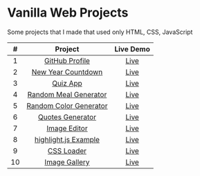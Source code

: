 # Vanilla Web Projects

Some projects that I made that used only HTML, CSS, JavaScript

| # | Project | Live Demo |
|:-----:|:--------:|:-----------:|
| 1 | [GitHub Profile](./GitHub-profile/) | [Live](https://sagarmittal1.github.io/vanilla-web-projects/GitHub-profile/) |
| 2 | [New Year Countdown](./new-year-countdown/) | [Live](https://sagarmittal1.github.io/vanilla-web-projects/new-year-countdown/) |
| 3 | [Quiz App](./quiz-app/) | [Live](https://sagarmittal1.github.io/vanilla-web-projects/quiz-app/) |
| 4 | [Random Meal Generator](./random-meal-generator/) | [Live](https://sagarmittal1.github.io/vanilla-web-projects/random-meal-generator) |
| 5 | [Random Color Generator](./random-color-generator/) | [Live](https://sagarmittal1.github.io/vanilla-web-projects/random-color-generator) |
| 6 | [Quotes Generator](./quotes/) | [Live](https://sagarmittal1.github.io/vanilla-web-projects/quotes) |
| 7 | [Image Editor](./image-editor/) | [Live](https://sagarmittal1.github.io/vanilla-web-projects/image-editor) |
| 8 | [highlight.js Example](./highlight.js-example/) | [Live](https://sagarmittal1.github.io/vanilla-web-projects/highlight.js-example) |
| 9 | [CSS Loader](./css-loader/) | [Live](https://sagarmittal1.github.io/vanilla-web-projects/css-loader) |
| 10 | [Image Gallery](./image-gallery/) | [Live](https://sagarmittal1.github.io/vanilla-web-projects/image-gallery) |